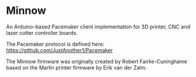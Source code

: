 Minnow
======

An Arduino-based Pacemaker client implementation for 3D printer, CNC and laser cutter controller boards.

The Pacemaker protocol is defined here: https://github.com/JustAnother1/Pacemaker

The Minnow firmware was originally created by Robert Fairlie-Cuninghame based on the Marlin printer firmware by Erik van der Zalm.


